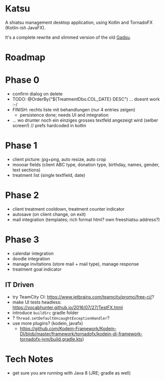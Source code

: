 # Katsu

A shiatsu management desktop application, using Kotlin and TornadoFX (Kotlin-ish JavaFX).

It's a complete rewrite and slimmed version of the old [Gadsu](https://github.com/christophpickl/gadsu).

# Roadmap

# Phase 0
* confirm dialog on delete
* TODO: @OrderBy("${TreatmentDbo.COL_DATE} DESC") ... doesnt work :-/
* FINISH: rechts liste mit behandlungen (nur 4 entries zeigen)
    * persistence done; needs UI and integration
* ... wo drunter noch ein einziges grosses textfeld angezeigt wird (selber screen!)
// prefs hardcoded in kotlin

# Phase 1
* client picture: jpg+png, auto resize, auto crop
* moooar fields (client ABC type, donation type, birthday, names, gender, text sections) 
* treatment list (single textfield, date)

# Phase 2
* client treatment cooldown, treatment counter indicator
* autosave (on client change, on exit)
* mail integration (templates; rich format html? own freeshiatsu address?) 

# Phase 3
* calendar integration
* doodle integration
* manage invitations (store mail + mail type), manage response
* treatment goal indicator


## IT Driven

* try TeamCity CI: https://www.jetbrains.com/teamcity/promo/free-ci/?
* make UI tests headless: https://vocabhunter.github.io/2016/07/27/TestFX.html
* introduce `buildSrc` gradle folder
* ? `Thread.setDefaultUncaughtExceptionHandler`?
* use more plugins? (kodein, javafx)
    * https://github.com/Kodein-Framework/Kodein-DI/blob/master/framework/tornadofx/kodein-di-framework-tornadofx-jvm/build.gradle.kts)

# Tech Notes

* get sure you are running with Java 8 (JRE; gradle as well)
